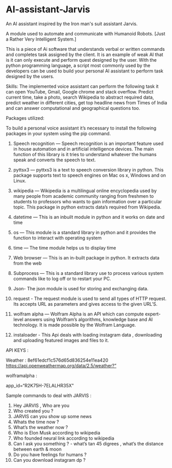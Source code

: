 # AI-assistant-Jarvis
An AI assistant inspired by the Iron man's suit assistant Jarvis. 


A module used to automate and communicate with Humanoid Robots.
[Just a Rather Very Intelligent System.]


This is a piece of Ai software that understands verbal or written commands and completes task assigned by the client. It is an example of weak AI that is it can only execute and perform quest designed by the user. With the python programming language, a script most commonly used by the developers can be used to build your personal AI assistant to perform task designed by the users.


Skills:  The implemented voice assistant can perform the following task it can open YouTube, Gmail, Google chrome and stack overflow. Predict current time, take a photo, search Wikipedia to abstract required data, predict weather in different cities, get top headline news from Times of India and can answer computational and geographical questions too.

Packages utilized:

To build a personal voice assistant it’s necessary to install the following packages in your system using the pip command.

1) Speech recognition — Speech recognition is an important feature used in house automation and in artificial intelligence devices. The main function of this library is it tries to understand whatever the humans speak and converts the speech to text.

2) pyttsx3 — pyttxs3 is a text to speech conversion library in python. This package supports text to speech engines on Mac os x, Windows and on Linux.

3) wikipedia — Wikipedia is a multilingual online encyclopedia used by many people from academic community ranging from freshmen to students to professors who wants to gain information over a particular topic. This package in python extracts data’s required from Wikipedia.

4) datetime — This is an inbuilt module in python and it works on date and time

5) os — This module is a standard library in python and it provides the function to interact with operating system

6) time — The time module helps us to display time

7) Web browser — This is an in-built package in python. It extracts data from the web

8) Subprocess — This is a standard library use to process various system commands like to log off or to restart your PC.

9) Json- The json module is used for storing and exchanging data.

10) request - The request module is used to send all types of HTTP request. Its accepts URL as parameters and gives access to the given URL’S.

11) wolfram alpha — Wolfram Alpha is an API which can compute expert-level answers using Wolfram’s algorithms, knowledge base and AI technology. It is made possible by the Wolfram Language.

12) instaloader - This Api deals with loading instagram data , downloading and uploading featured images and files to it.


API KEYS :
 
Weather : 8ef61edcf1c576d65d836254e11ea420
https://api.openweathermap.org/data/2.5/weather?”

wolframalpha :

app_id=“R2K75H-7ELALHR35X"




Sample commands to deal with JARVIS :

1.	 Hey JARVIS , Who are you 
2.	 Who created you ?
3.	 JARVIS can you show up some news
4.	 Whats the time now ?
5.	 What’s the weather now ?
6.	 Who is Elon Musk according to wikipedia
7.	 Who founded neural link according to wikipedia
8.	 Can I ask you something ? - what’s tan 45 digrees , what’s the distance between earth & moon
9.	Do you have feelings for humans ?
10.	 Can you download instagram dp ?
